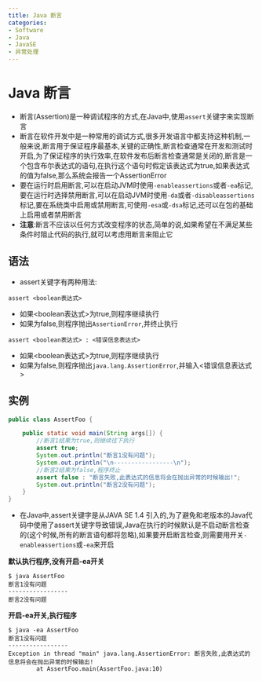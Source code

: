 ```yaml
---
title: Java 断言
categories:
- Software
- Java
- JavaSE
- 异常处理
---
```

# Java 断言

- 断言(Assertion)是一种调试程序的方式,在Java中,使用`assert`关键字来实现断言
- 断言在软件开发中是一种常用的调试方式,很多开发语言中都支持这种机制,一般来说,断言用于保证程序最基本,关键的正确性,断言检查通常在开发和测试时开启,为了保证程序的执行效率,在软件发布后断言检查通常是关闭的,断言是一个包含布尔表达式的语句,在执行这个语句时假定该表达式为true,如果表达式的值为false,那么系统会报告一个AssertionError
- 要在运行时启用断言,可以在启动JVM时使用`-enableassertions`或者`-ea`标记,要在运行时选择禁用断言,可以在启动JVM时使用`-da`或者`-disableassertions`标记,要在系统类中启用或禁用断言,可使用`-esa`或`-dsa`标记,还可以在包的基础上启用或者禁用断言
- **注意**:断言不应该以任何方式改变程序的状态,简单的说,如果希望在不满足某些条件时阻止代码的执行,就可以考虑用断言来阻止它

## 语法

-  assert关键字有两种用法:

```
assert <boolean表达式>
```

- 如果<boolean表达式>为true,则程序继续执行
- 如果为false,则程序抛出`AssertionError`,并终止执行

```
assert <boolean表达式> : <错误信息表达式>
```

- 如果<boolean表达式>为true,则程序继续执行
- 如果为false,则程序抛出`java.lang.AssertionError`,并输入<错误信息表达式>

## 实例

```java
public class AssertFoo {

    public static void main(String args[]) {
        //断言1结果为true,则继续往下执行
        assert true;
        System.out.println("断言1没有问题");
        System.out.println("\n-----------------\n");
        //断言2结果为false,程序终止
        assert false : "断言失败,此表达式的信息将会在抛出异常的时候输出!";
        System.out.println("断言2没有问题");
    }
}
```

- 在Java中,assert关键字是从JAVA SE 1.4 引入的,为了避免和老版本的Java代码中使用了assert关键字导致错误,Java在执行的时候默认是不启动断言检查的(这个时候,所有的断言语句都将忽略),如果要开启断言检查,则需要用开关`-enableassertions`或`-ea`来开启

**默认执行程序,没有开启-ea开关**

```
$ java AssertFoo
断言1没有问题
-----------------
断言2没有问题
```

**开启-ea开关,执行程序**

```
$ java -ea AssertFoo
断言1没有问题
-----------------
Exception in thread "main" java.lang.AssertionError: 断言失败,此表达式的信息将会在抛出异常的时候输出!
        at AssertFoo.main(AssertFoo.java:10)
```

